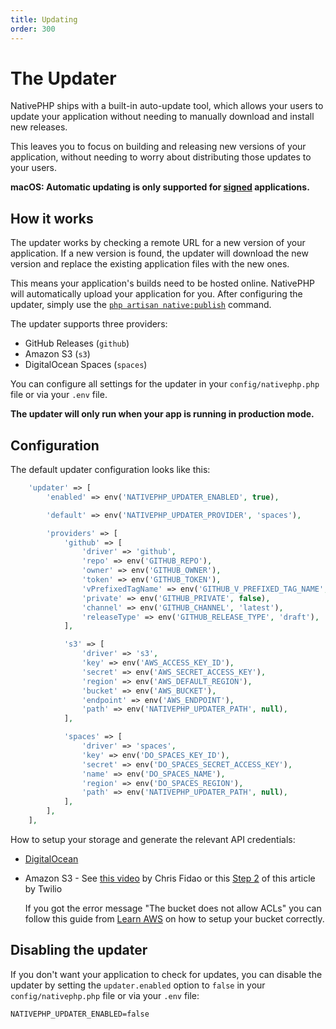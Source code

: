 ```yaml
---
title: Updating
order: 300
---
```

# The Updater
NativePHP ships with a built-in auto-update tool, which allows your users to update your application without needing to
manually download and install new releases.

This leaves you to focus on building and releasing new versions of your application, without needing to worry about
distributing those updates to your users.

**macOS: Automatic updating is only supported for [signed](/docs/publishing/building#signing-and-notarizing)
applications.** 

## How it works
The updater works by checking a remote URL for a new version of your application. If a new version is found, the updater
will download the new version and replace the existing application files with the new ones.

This means your application's builds need to be hosted online. NativePHP will automatically upload your application for
you. After configuring the updater, simply use the [`php artisan native:publish`](/docs/publishing/publishing) command.

The updater supports three providers:

- GitHub Releases (`github`)
- Amazon S3 (`s3`)
- DigitalOcean Spaces (`spaces`)

You can configure all settings for the updater in your `config/nativephp.php` file or via your `.env` file.

**The updater will only run when your app is running in production mode.** 

## Configuration
The default updater configuration looks like this:

```php
    'updater' => [
        'enabled' => env('NATIVEPHP_UPDATER_ENABLED', true),

        'default' => env('NATIVEPHP_UPDATER_PROVIDER', 'spaces'),

        'providers' => [
            'github' => [
                'driver' => 'github',
                'repo' => env('GITHUB_REPO'),
                'owner' => env('GITHUB_OWNER'),
                'token' => env('GITHUB_TOKEN'),
                'vPrefixedTagName' => env('GITHUB_V_PREFIXED_TAG_NAME', true),
                'private' => env('GITHUB_PRIVATE', false),
                'channel' => env('GITHUB_CHANNEL', 'latest'),
                'releaseType' => env('GITHUB_RELEASE_TYPE', 'draft'),
            ],

            's3' => [
                'driver' => 's3',
                'key' => env('AWS_ACCESS_KEY_ID'),
                'secret' => env('AWS_SECRET_ACCESS_KEY'),
                'region' => env('AWS_DEFAULT_REGION'),
                'bucket' => env('AWS_BUCKET'),
                'endpoint' => env('AWS_ENDPOINT'),
                'path' => env('NATIVEPHP_UPDATER_PATH', null),
            ],

            'spaces' => [
                'driver' => 'spaces',
                'key' => env('DO_SPACES_KEY_ID'),
                'secret' => env('DO_SPACES_SECRET_ACCESS_KEY'),
                'name' => env('DO_SPACES_NAME'),
                'region' => env('DO_SPACES_REGION'),
                'path' => env('NATIVEPHP_UPDATER_PATH', null),
            ],
        ],
    ],
```

How to setup your storage and generate the relevant API credentials:
- [DigitalOcean](https://docs.digitalocean.com/products/spaces/how-to/manage-access/)
- Amazon S3 - See [this video](https://www.youtube.com/watch?v=FLIp6BLtwjk&ab_channel=CloudCasts) by Chris Fidao or 
    this [Step 2](https://www.twilio.com/docs/video/tutorials/storing-aws-s3#step-2) of this article by Twilio

  If you got the error message "The bucket does not allow ACLs" you can follow this guide from [Learn AWS](https://www.learnaws.org/2023/08/26/aws-s3-bucket-does-not-allow-acls)
      on how to setup your bucket correctly.

## Disabling the updater

If you don't want your application to check for updates, you can disable the updater by setting the
`updater.enabled` option to `false` in your `config/nativephp.php` file or via your `.env` file:

```dotenv
NATIVEPHP_UPDATER_ENABLED=false
```
